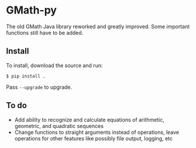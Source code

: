# GMath-py
The old GMath Java library reworked and greatly improved. Some important functions still have to be added.

## Install
To install, download the source and run:
```
$ pip install .
```
Pass `--upgrade` to upgrade.

## To do
* Add ability to recognize and calculate equations of arithmetic, geometric, and quadratic sequences
* Change functions to straight arguments instead of operations, leave operations for other features like possibly file output, logging, etc
